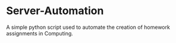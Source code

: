 # Server-Automation
A simple python script used to automate the creation of homework assignments in Computing.
